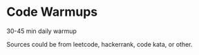 # Code Warmups

30-45 min daily warmup

Sources could be from leetcode, hackerrank, code kata, or other.

